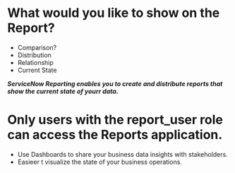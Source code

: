 # What would you like to show on the Report?
- Comparison?
- Distribution
- Relationship
- Current State

***ServiceNow Reporting enables you to create and distribute reports that show the current state of yourr data.***

# Only users with the report_user role can access the Reports application. 

- Use Dashboards to share your business data insights with stakeholders.
- Easieer t visualize the state of your business operations. 

